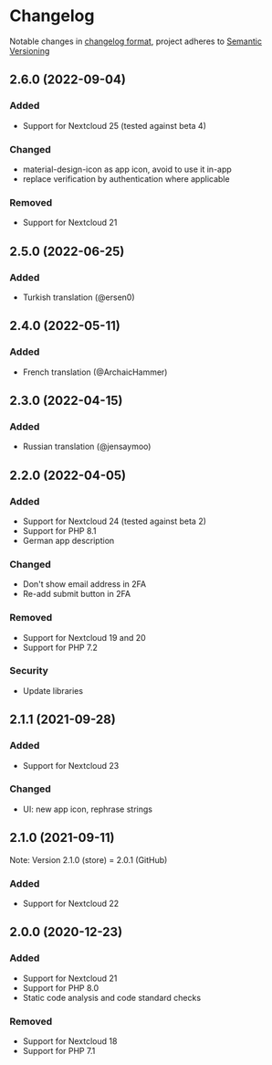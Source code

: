 # Changelog
Notable changes in [changelog format](https://keepachangelog.com/en/1.0.0/), project adheres to [Semantic Versioning](https://semver.org/spec/v2.0.0.html)

## 2.6.0 (2022-09-04)
### Added
- Support for Nextcloud 25 (tested against beta 4)
### Changed
- material-design-icon as app icon, avoid to use it in-app
- replace verification by authentication where applicable
### Removed
- Support for Nextcloud 21

## 2.5.0 (2022-06-25)
### Added
- Turkish translation (@ersen0)

## 2.4.0 (2022-05-11)
### Added
- French translation (@ArchaicHammer)

## 2.3.0 (2022-04-15)
### Added
- Russian translation (@jensaymoo)

## 2.2.0 (2022-04-05)
### Added
- Support for Nextcloud 24 (tested against beta 2)
- Support for PHP 8.1
- German app description
### Changed
- Don't show email address in 2FA
- Re-add submit button in 2FA
### Removed
- Support for Nextcloud 19 and 20
- Support for PHP 7.2
### Security
- Update libraries

## 2.1.1 (2021-09-28)
### Added
- Support for Nextcloud 23
### Changed
- UI: new app icon, rephrase strings

## 2.1.0 (2021-09-11)
Note: Version 2.1.0 (store) = 2.0.1 (GitHub)
### Added
- Support for Nextcloud 22

## 2.0.0 (2020-12-23)

### Added

- Support for Nextcloud 21
- Support for PHP 8.0
- Static code analysis and code standard checks

### Removed

- Support for Nextcloud 18
- Support for PHP 7.1
